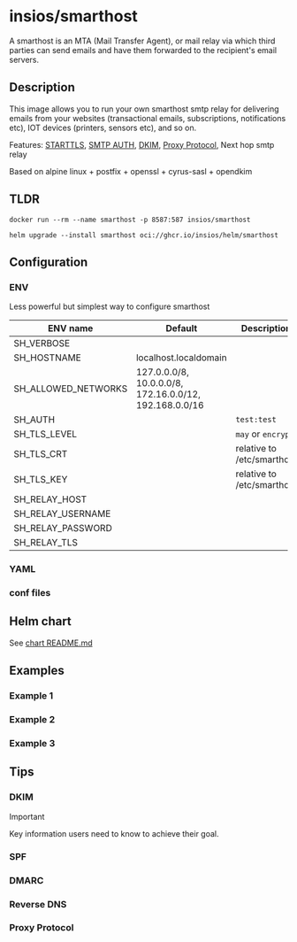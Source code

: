 # insios/smarthost

A smarthost is an MTA (Mail Transfer Agent), or mail relay via which third
parties can send emails and have them forwarded to the recipient's email
servers.

## Description

This image allows you to run your own smarthost smtp relay for delivering emails
from your websites (transactional emails, subscriptions, notifications etc),
IOT devices (printers, sensors etc), and so on.

Features: [STARTTLS](https://en.wikipedia.org/wiki/STARTTLS),
    [SMTP AUTH](https://en.wikipedia.org/wiki/SMTP_Authentication),
    [DKIM](https://en.wikipedia.org/wiki/DomainKeys_Identified_Mail),
    [Proxy Protocol](https://www.haproxy.org/download/1.8/doc/proxy-protocol.txt),
    Next hop smtp relay

Based on alpine linux + postfix + openssl + cyrus-sasl + opendkim

## TLDR

```shell
docker run --rm --name smarthost -p 8587:587 insios/smarthost
```

```shell
helm upgrade --install smarthost oci://ghcr.io/insios/helm/smarthost
```

## Configuration

### ENV

Less powerful but simplest way to configure smarthost

| ENV name | Default | Description |
| --- | --- | --- |
| SH_VERBOSE |  |  |
| SH_HOSTNAME | localhost.localdomain |  |
| SH_ALLOWED_NETWORKS | 127.0.0.0/8, 10.0.0.0/8, 172.16.0.0/12, 192.168.0.0/16 |  |
| SH_AUTH |  | `test:test` |
| SH_TLS_LEVEL |  | `may` or `encrypt` |
| SH_TLS_CRT |  | relative to /etc/smarthost |
| SH_TLS_KEY |  | relative to /etc/smarthost |
| SH_RELAY_HOST |  |  |
| SH_RELAY_USERNAME |  |  |
| SH_RELAY_PASSWORD |  |  |
| SH_RELAY_TLS |  |  |

### YAML

### conf files

## Helm chart

See [chart README.md](chart)

## Examples

### Example 1

### Example 2

### Example 3

## Tips

### DKIM

> [!IMPORTANT]
> Key information users need to know to achieve their goal.

### SPF

### DMARC

### Reverse DNS

### Proxy Protocol
